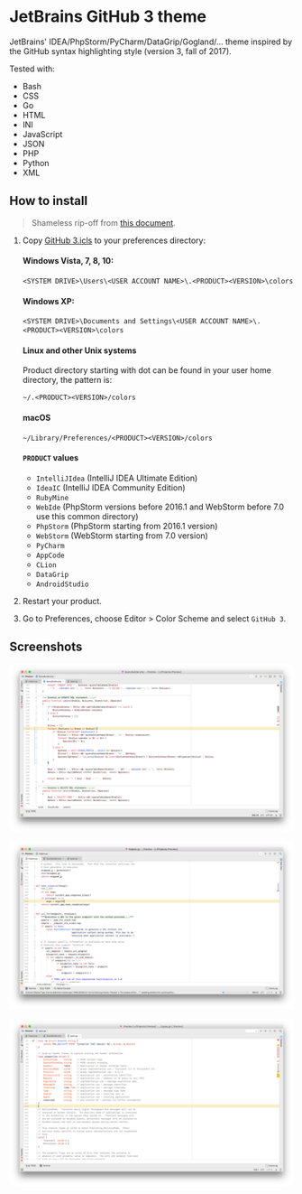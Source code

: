 # JetBrains GitHub 3 theme

JetBrains' IDEA/PhpStorm/PyCharm/DataGrip/Gogland/… theme inspired by the GitHub syntax highlighting style (version 3, fall of 2017).

Tested with:

* Bash
* CSS
* Go
* HTML
* INI
* JavaScript
* JSON
* PHP
* Python
* XML

## How to install

> Shameless rip-off from [this document](https://intellij-support.jetbrains.com/hc/en-us/articles/206544519-Directories-used-by-the-IDE-to-store-settings-caches-plugins-and-logs).

1. Copy [GitHub 3.icls](GitHub%203.icls) to your preferences directory:

    #### Windows Vista, 7, 8, 10:
    
    ```
    <SYSTEM DRIVE>\Users\<USER ACCOUNT NAME>\.<PRODUCT><VERSION>\colors
    ```
    
    #### Windows XP:
    
    ```
    <SYSTEM DRIVE>\Documents and Settings\<USER ACCOUNT NAME>\.<PRODUCT><VERSION>\colors
    ```
    
    #### Linux and other Unix systems
    
    Product directory starting with dot can be found in your user home directory, the pattern is:
    
    ```
    ~/.<PRODUCT><VERSION>/colors
    ```
     
    #### macOS
    
    ```
    ~/Library/Preferences/<PRODUCT><VERSION>/colors
    ```
    
    #### `PRODUCT` values
    
    * `IntelliJIdea` (IntelliJ IDEA Ultimate Edition)
    * `IdeaIC` (IntelliJ IDEA Community Edition)
    * `RubyMine`
    * `WebIde` (PhpStorm versions before 2016.1 and WebStorm before 7.0 use this common directory)
    * `PhpStorm` (PhpStorm starting from 2016.1 version)
    * `WebStorm` (WebStorm starting from 7.0 version)
    * `PyCharm`
    * `AppCode`
    * `CLion`
    * `DataGrip`
    * `AndroidStudio`

2. Restart your product.

3. Go to Preferences, choose Editor > Color Scheme and select `GitHub 3`.

## Screenshots

![PHP in PhpStorm](Screenshot%20-%20PhpStorm.png)

![Python in PyCharm](Screenshot%20-%20PyCharm.png)

![Go in Gogland](Screenshot%20-%20Gogland.png)
